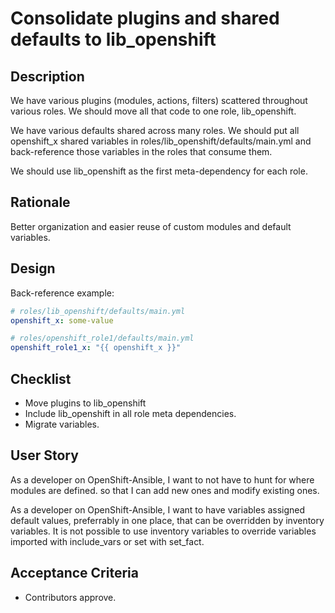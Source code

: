 # Consolidate plugins and shared defaults to lib_openshift

## Description
We have various plugins (modules, actions, filters) scattered throughout various
roles.  We should move all that code to one role, lib_openshift.

We have various defaults shared across many roles. We should put all openshift_x
shared variables in roles/lib_openshift/defaults/main.yml and back-reference
those variables in the roles that consume them.

We should use lib_openshift as the first meta-dependency for each role.

## Rationale
Better organization and easier reuse of custom modules and default variables.

## Design
Back-reference example:

```yaml
# roles/lib_openshift/defaults/main.yml
openshift_x: some-value
```

```yaml
# roles/openshift_role1/defaults/main.yml
openshift_role1_x: "{{ openshift_x }}"
```

## Checklist
* Move plugins to lib_openshift
* Include lib_openshift in all role meta dependencies.
* Migrate variables.

## User Story
As a developer on OpenShift-Ansible,
I want to not have to hunt for where modules are defined.
so that I can add new ones and modify existing ones.

As a developer on OpenShift-Ansible,
I want to have variables assigned default values, preferrably in one place, that
can be overridden by inventory variables.  It is not possible to use inventory
variables to override variables imported with include_vars or set with set_fact.

## Acceptance Criteria
* Contributors approve.
